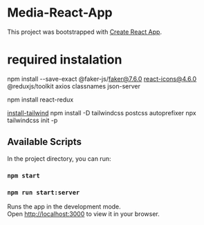 # Media-React-App
This project was bootstrapped with [Create React App](https://github.com/facebook/create-react-app).

# required instalation 
npm install --save-exact @faker-js/faker@7.6.0 react-icons@4.6.0 @reduxjs/toolkit axios classnames json-server

npm install react-redux

[install-tailwind](https://tailwindcss.com/docs/guides/create-react-app)
npm install -D tailwindcss postcss autoprefixer
npx tailwindcss init -p
## Available Scripts

In the project directory, you can run:

### `npm start`
### `npm run start:server`

Runs the app in the development mode.\
Open [http://localhost:3000](http://localhost:3000) to view it in your browser.
